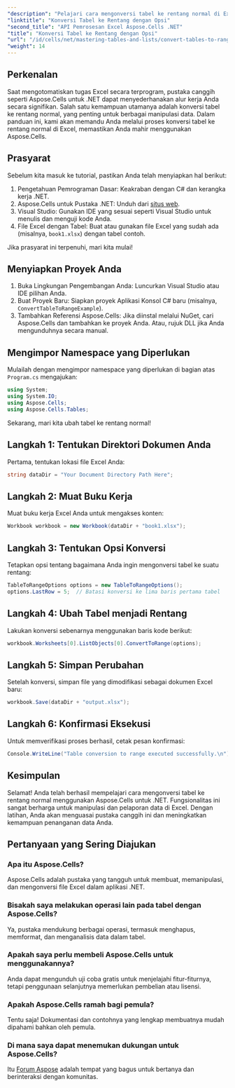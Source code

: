 ```yaml
---
"description": "Pelajari cara mengonversi tabel ke rentang normal di Excel secara terprogram. Baik Anda pengembang berpengalaman maupun pemula, tutorial ini menyediakan panduan langkah demi langkah."
"linktitle": "Konversi Tabel ke Rentang dengan Opsi"
"second_title": "API Pemrosesan Excel Aspose.Cells .NET"
"title": "Konversi Tabel ke Rentang dengan Opsi"
"url": "/id/cells/net/mastering-tables-and-lists/convert-tables-to-range-with-options/"
"weight": 14
---
```


## Perkenalan

Saat mengotomatiskan tugas Excel secara terprogram, pustaka canggih seperti Aspose.Cells untuk .NET dapat menyederhanakan alur kerja Anda secara signifikan. Salah satu kemampuan utamanya adalah konversi tabel ke rentang normal, yang penting untuk berbagai manipulasi data. Dalam panduan ini, kami akan memandu Anda melalui proses konversi tabel ke rentang normal di Excel, memastikan Anda mahir menggunakan Aspose.Cells.

## Prasyarat

Sebelum kita masuk ke tutorial, pastikan Anda telah menyiapkan hal berikut:

1. Pengetahuan Pemrograman Dasar: Keakraban dengan C# dan kerangka kerja .NET.
2. Aspose.Cells untuk Pustaka .NET: Unduh dari [situs web](https://releases.aspose.com/cells/net/).
3. Visual Studio: Gunakan IDE yang sesuai seperti Visual Studio untuk menulis dan menguji kode Anda.
4. File Excel dengan Tabel: Buat atau gunakan file Excel yang sudah ada (misalnya, `book1.xlsx`) dengan tabel contoh.

Jika prasyarat ini terpenuhi, mari kita mulai!

## Menyiapkan Proyek Anda

1. Buka Lingkungan Pengembangan Anda: Luncurkan Visual Studio atau IDE pilihan Anda.
2. Buat Proyek Baru: Siapkan proyek Aplikasi Konsol C# baru (misalnya, `ConvertTableToRangeExample`).
3. Tambahkan Referensi Aspose.Cells: Jika diinstal melalui NuGet, cari Aspose.Cells dan tambahkan ke proyek Anda. Atau, rujuk DLL jika Anda mengunduhnya secara manual.

## Mengimpor Namespace yang Diperlukan

Mulailah dengan mengimpor namespace yang diperlukan di bagian atas `Program.cs` mengajukan:

```csharp
using System;
using System.IO;
using Aspose.Cells;
using Aspose.Cells.Tables;
```

Sekarang, mari kita ubah tabel ke rentang normal!

## Langkah 1: Tentukan Direktori Dokumen Anda

Pertama, tentukan lokasi file Excel Anda:

```csharp
string dataDir = "Your Document Directory Path Here";
```

## Langkah 2: Muat Buku Kerja

Muat buku kerja Excel Anda untuk mengakses konten:

```csharp
Workbook workbook = new Workbook(dataDir + "book1.xlsx");
```

## Langkah 3: Tentukan Opsi Konversi

Tetapkan opsi tentang bagaimana Anda ingin mengonversi tabel ke suatu rentang:

```csharp
TableToRangeOptions options = new TableToRangeOptions();
options.LastRow = 5;  // Batasi konversi ke lima baris pertama tabel
```

## Langkah 4: Ubah Tabel menjadi Rentang

Lakukan konversi sebenarnya menggunakan baris kode berikut:

```csharp
workbook.Worksheets[0].ListObjects[0].ConvertToRange(options);
```

## Langkah 5: Simpan Perubahan

Setelah konversi, simpan file yang dimodifikasi sebagai dokumen Excel baru:

```csharp
workbook.Save(dataDir + "output.xlsx");
```

## Langkah 6: Konfirmasi Eksekusi

Untuk memverifikasi proses berhasil, cetak pesan konfirmasi:

```csharp
Console.WriteLine("Table conversion to range executed successfully.\n");
```

## Kesimpulan

Selamat! Anda telah berhasil mempelajari cara mengonversi tabel ke rentang normal menggunakan Aspose.Cells untuk .NET. Fungsionalitas ini sangat berharga untuk manipulasi dan pelaporan data di Excel. Dengan latihan, Anda akan menguasai pustaka canggih ini dan meningkatkan kemampuan penanganan data Anda.

## Pertanyaan yang Sering Diajukan

### Apa itu Aspose.Cells?  
Aspose.Cells adalah pustaka yang tangguh untuk membuat, memanipulasi, dan mengonversi file Excel dalam aplikasi .NET.

### Bisakah saya melakukan operasi lain pada tabel dengan Aspose.Cells?  
Ya, pustaka mendukung berbagai operasi, termasuk menghapus, memformat, dan menganalisis data dalam tabel.

### Apakah saya perlu membeli Aspose.Cells untuk menggunakannya?  
Anda dapat mengunduh uji coba gratis untuk menjelajahi fitur-fiturnya, tetapi penggunaan selanjutnya memerlukan pembelian atau lisensi.

### Apakah Aspose.Cells ramah bagi pemula?  
Tentu saja! Dokumentasi dan contohnya yang lengkap membuatnya mudah dipahami bahkan oleh pemula.

### Di mana saya dapat menemukan dukungan untuk Aspose.Cells?  
Itu [Forum Aspose](https://forum.aspose.com/c/cells/9) adalah tempat yang bagus untuk bertanya dan berinteraksi dengan komunitas.